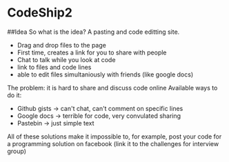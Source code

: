CodeShip2
=========

##Idea
So what is the idea?
A pasting and code editting site.
 - Drag and drop files to the page
 - First time, creates a link for you to share with people
 - Chat to talk while you look at code
 - link to files and code lines 
 - able to edit files simultaniously with friends (like google docs)

The problem: it is hard to share and discuss code online
Available ways to do it:

- Github gists -> can't chat, can't comment on specific lines
- Google docs -> terrible for code, very convulated sharing
- Pastebin -> just simple text

All of these solutions make it impossible to, for example, post your code for a programming solution on facebook (link it to the challenges for interview group)

